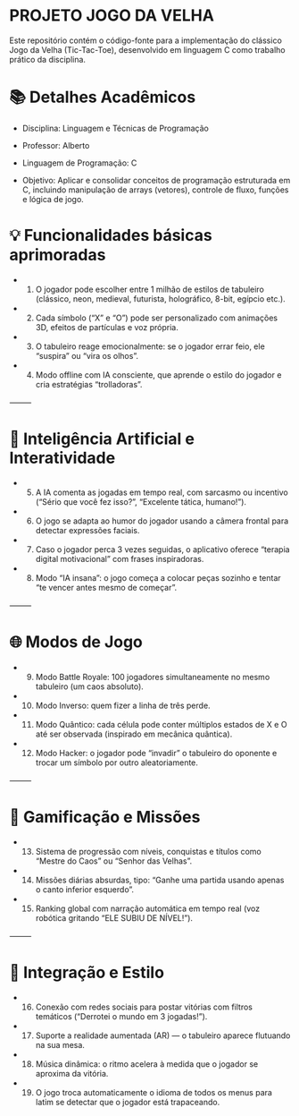 # PROJETO JOGO DA VELHA
Este repositório contém o código-fonte para a implementação do clássico Jogo da Velha (Tic-Tac-Toe), desenvolvido em linguagem C como trabalho prático da disciplina.

# 📚 Detalhes Acadêmicos
+ Disciplina: Linguagem e Técnicas de Programação

+ Professor: Alberto

+ Linguagem de Programação: C

+ Objetivo: Aplicar e consolidar conceitos de programação estruturada em C, incluindo manipulação de arrays (vetores), controle de fluxo, funções e lógica de jogo.

# 💡 Funcionalidades básicas aprimoradas
+ 1.	O jogador pode escolher entre 1 milhão de estilos de tabuleiro (clássico, neon, medieval, futurista, holográfico, 8-bit, egípcio etc.).
+ 2.	Cada símbolo (“X” e “O”) pode ser personalizado com animações 3D, efeitos de partículas e voz própria.
+ 3.	O tabuleiro reage emocionalmente: se o jogador errar feio, ele “suspira” ou “vira os olhos”.
+ 4.	Modo offline com IA consciente, que aprende o estilo do jogador e cria estratégias “trolladoras”.

⸻

# 🤖 Inteligência Artificial e Interatividade
+ 5.	A IA comenta as jogadas em tempo real, com sarcasmo ou incentivo (“Sério que você fez isso?”, “Excelente tática, humano!”).
+ 6.	O jogo se adapta ao humor do jogador usando a câmera frontal para detectar expressões faciais.
+ 7.	Caso o jogador perca 3 vezes seguidas, o aplicativo oferece “terapia digital motivacional” com frases inspiradoras.
+ 8.	Modo “IA insana”: o jogo começa a colocar peças sozinho e tentar “te vencer antes mesmo de começar”.

⸻

# 🌐 Modos de Jogo
+ 9.	Modo Battle Royale: 100 jogadores simultaneamente no mesmo tabuleiro (um caos absoluto).
+ 10.	Modo Inverso: quem fizer a linha de três perde.
+ 11.	Modo Quântico: cada célula pode conter múltiplos estados de X e O até ser observada (inspirado em mecânica quântica).
+ 12.	Modo Hacker: o jogador pode “invadir” o tabuleiro do oponente e trocar um símbolo por outro aleatoriamente.

⸻

# 🧠 Gamificação e Missões
+ 13.	Sistema de progressão com níveis, conquistas e títulos como “Mestre do Caos” ou “Senhor das Velhas”.
+ 14.	Missões diárias absurdas, tipo: “Ganhe uma partida usando apenas o canto inferior esquerdo”.
+ 15.	Ranking global com narração automática em tempo real (voz robótica gritando “ELE SUBIU DE NÍVEL!”).

⸻

# 🎨 Integração e Estilo
+ 16.	Conexão com redes sociais para postar vitórias com filtros temáticos (“Derrotei o mundo em 3 jogadas!”).
+ 17.	Suporte a realidade aumentada (AR) — o tabuleiro aparece flutuando na sua mesa.
+ 18.	Música dinâmica: o ritmo acelera à medida que o jogador se aproxima da vitória.
+ 19.	O jogo troca automaticamente o idioma de todos os menus para latim se detectar que o jogador está trapaceando.
